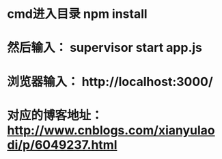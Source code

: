 # cmd进入目录  npm install
# 然后输入：   supervisor start app.js
# 浏览器输入： http://localhost:3000/
# 对应的博客地址： http://www.cnblogs.com/xianyulaodi/p/6049237.html

